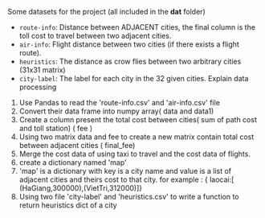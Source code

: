 Some datasets for the project (all included in the **dat** folder)
- `route-info`: Distance between ADJACENT cities, the final column is the toll cost to travel between two adjacent cities.
- `air-info`: Flight distance between two cities (if there exists a flight route).
- `heuristics`: The distance as crow flies between two arbitrary cities (31x31 matrix)
- `city-label`: The label for each city in the 32 given cities.
Explain data processing
1. Use Pandas to read the 'route-info.csv' and 'air-info.csv' file
2. Convert their data frame into numpy array( data and data1)
3. Create a column present the total cost between cities( sum of path cost and toll station) ( fee ) 
4. Using two matrix data and fee to create a new matrix contain total cost between adjacent cities ( final_fee)
5. Merge the cost data of using taxi to travel and the cost data of flights.
6. create a dictionary named 'map'
7. 'map' is a dictionary with key is a city name and value is a list of adjacent cities and theirs cost to that city. 
for example : { laocai:[ (HaGiang,300000),(VietTri,312000)]}
8. Using two file 'city-label' and 'heuristics.csv' to write a function to return heuristics dict of a city
  
